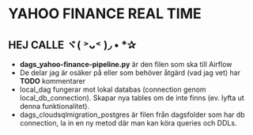 # YAHOO FINANCE REAL TIME

## HEJ CALLE ヾ( ˃ᴗ˂ )◞ • *✰
* **dags_yahoo-finance-pipeline.py** är den filen som ska till Airflow
* De delar jag är osäker på eller som behöver åtgärd (vad jag vet) har **TODO** kommentarer
* local_dag fungerar mot lokal databas (connection genom local_db_connection). Skapar nya tables om de inte finns (ev. lyfta ut denna funktionalitet).
* dags_cloudsqlmigration_postgres är filen från dagsfolder som har db connection, la in en ny metod där man kan köra queries och DDLs.